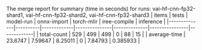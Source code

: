 The merge report for summary (time in seconds) for runs: vai-hf-cnn-fp32-shard1, vai-hf-cnn-fp32-shard2, vai-hf-cnn-fp32-shard3
| items        |    tests |   model-run |   onnx-import |   torch-mlir |   iree-compile |   inference |
|--------------|----------|-------------|---------------|--------------|----------------|-------------|
| total-count  | 529      |   499       |     499       |            0 |       88       |   15        |
| average-time |  23.6747 |     7.59647 |       8.25011 |            0 |        7.84793 |    0.385933 |
